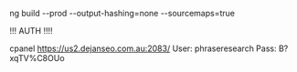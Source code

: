 ng build --prod --output-hashing=none --sourcemaps=true

!!! AUTH !!!!

cpanel
https://us2.dejanseo.com.au:2083/
User: phraseresearch
Pass: B?xqTV%C8OUo